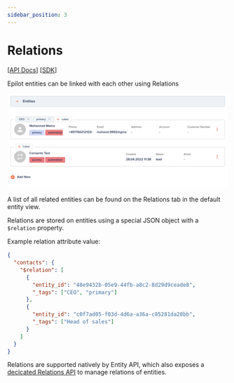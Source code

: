 ```yaml
---
sidebar_position: 3
---
```


# Relations

[[API Docs](/api/entity/#tag/Relations)]
[[SDK](https://www.npmjs.com/package/@epilot/entity-client)]

Epilot entities can be linked with each other using Relations

![Relation Attribute Example](../../static/img/entity-relation.png)

A list of all related entities can be found on the Relations tab in the default entity view.

Relations are stored on entities using a special JSON object with a `$relation` property.

Example relation attribute value:

```json
{
  "contacts": {
    "$relation": [
      {
        "entity_id": "48e9432b-05e9-44fb-a8c2-8d29d9ceade8",
        "_tags": ["CEO", "primary"]
      },
      {
        "entity_id": "c0f7ad05-f03d-4d6a-a36a-c85281da28bb",
        "_tags": ["Head of sales"]
      }
    ]
  }
}
```

Relations are supported natively by Entity API, which also exposes a [decicated Relations API](/api/entity/#tag/Relations) to manage relations of entities.
